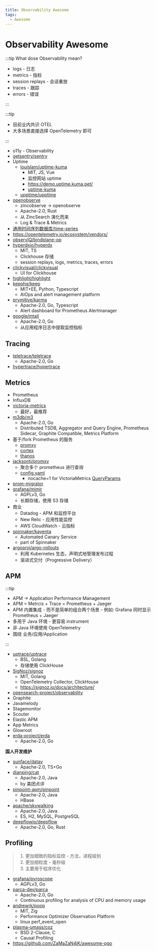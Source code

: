 ```yaml
---
title: Observability Awesome
tags:
  - Awesome
---
```


# Observability Awesome

:::tip What dose Observability mean?

- logs - 日志
- metrics - 指标
- session replays - 会话重放
- traces - 跟踪
- errors - 错误

:::

:::tip

- 目前业内共识 OTEL
- 大多场景直接选择 OpenTelemetry 即可

:::

- o11y - Observability
- [getsentry/sentry](./tracing/sentry.md)
- Uptime
  - [louislam/uptime-kuma](https://github.com/louislam/uptime-kuma)
    - MIT, JS, Vue
    - 监控网站 uptime
    - https://demo.uptime.kuma.pet/
    - [uptime-kuma](./uptime-kuma.md)
  - [upptime/upptime](https://github.com/upptime/upptime)
- [openobserve](./openobserve.md)
  - zincobserve -> openobserve
  - Apache-2.0, Rust
  - 从 ZincSearch 演化而来
  - Log & Trace & Metrics
- [通用时间序列数据库/time-series](../../db/db-awesome.md#time-series)
- https://opentelemetry.io/ecosystem/vendors/
- [observIQ/bindplane-op](https://github.com/observIQ/bindplane-op)
- [hyperdxio/hyperdx](https://github.com/hyperdxio/hyperdx)
  - MIT, TS
  - Clickhouse 存储
  - session replays, logs, metrics, traces, errors
- [clickvisual/clickvisual](https://github.com/clickvisual/clickvisual)
  - UI for Clickhouse
- [highlight/highlight](https://github.com/highlight/highlight)
- [keephq/keep](https://github.com/keephq/keep)
  - MIT+EE, Python, Typescript
  - AIOps and alert management platform
- [prymitive/karma](https://github.com/prymitive/karma)
  - Apache-2.0, Go, Typescript
  - Alert dashboard for Prometheus Alertmanager
- [google/mtail](https://github.com/google/mtail)
  - Apache-2.0, Go
  - 从应用程序日志中提取监控指标

## Tracing

- [teletrace/teletrace](https://github.com/teletrace/teletrace)
  - Apache-2.0, Go
- [hypertrace/hypertrace](https://github.com/hypertrace/hypertrace)

## Metrics

- Prometheus
- InfluxDB
- [victoria-metrics](./metrics/victoria-metrics/README.md)
  - 最好，最推荐
- [m3db/m3](./metrics/m3.md)
  - Apache-2.0, Go
  - Distributed TSDB, Aggregator and Query Engine, Prometheus Sidecar, Graphite Compatible, Metrics Platform
- 基于/fork Prometheus 的服务
  - [promxy](./metrics/promxy.md)
  - [cortex](./metrics/cortex.md)
  - [thanos](./metrics/thanos.md)
- [jacksontj/promxy](./metrics/promxy.md)
  - 聚合多个 prometheus 进行查询
  - [config.yaml](https://github.com/jacksontj/promxy/blob/master/cmd/promxy/config.yaml)
    - nocache=1 for VictoriaMetrics [QueryParams](https://github.com/jacksontj/promxy/blob/d4609ebcfd2a50d58f2115c1f079bf4779fc5515/pkg/servergroup/config.go#L96-L99)
- [prom-migrator](https://github.com/timescale/promscale/tree/master/cmd/prom-migrator)
- [grafana/mimir](https://github.com/grafana/mimir)
  - AGPLv3, Go
  - 长期存储，使用 S3 存储
- 商业
  - Datadog - APM 和监控平台
  - New Relic - 应用性能监控
  - AWS CloudWatch - 云指标
- [spinnaker/kayenta](https://github.com/spinnaker/kayenta)
  - Automated Canary Service
  - part of Spinnaker
- [argoproj/argo-rollouts](https://github.com/argoproj/argo-rollouts)
  - 利用 Kubernetes 生态，声明式地管理发布过程
  - 渐进式交付（Progressive Delivery）

## APM

:::tip

- APM -> Application Performance Management
- APM = Metrcis + Trace = Prometheus + Jaeger
- APM 内置集成 - 而不是简单的组合两个场景 - 例如: Grafana 同时显示 Prometheus + Jaeger
- 多用于 Java 环境 - 更容易 instrument
- 非 Java 环境使用 OpenTelemetry
- 围绕 业务/应用/Application

:::

- [uptrace/uptrace](https://github.com/uptrace/uptrace)
  - BSL, Golang
  - 存储使用 ClickHouse
- [SigNoz/signoz](https://github.com/SigNoz/signoz)
  - MIT, Golang
  - OpenTelemetry Collector, ClickHouse
  - https://signoz.io/docs/architecture/
- [opensearch-project/observability](https://github.com/opensearch-project/observability)
- Graphite
- Javamelody
- Stagemonitor
- Scouter
- Elastic APM
- App Metrics
- Glowroot
- [erda-project/erda](https://github.com/erda-project/erda)
  - Apache-2.0, Go

**国人开发维护**

- [sunface/datav](https://github.com/sunface/datav)
  - Apache-2.0, TS+Go
- [dianping/cat](https://github.com/dianping/cat)
  - Apache-2.0, Java
  - by 美团点评
- [pinpoint-apm/pinpoint](https://github.com/pinpoint-apm/pinpoint)
  - Apache-2.0, Java
  - HBase
- [apache/skywalking](https://github.com/apache/skywalking)
  - Apache-2.0, Java
  - ES, H2, MySQL, PostgreSQL
- [deepflowio/deepflow](https://github.com/deepflowio/deepflow)
  - Apache-2.0, Go, Rust

## Profiling

> 1. 更加细致的指标监控 - 方法，进程级别
> 2. 更加细粒度 - 毫秒级
> 3. 主要用于程序优化

- [grafana/pyroscope](https://github.com/grafana/pyroscope)
  - AGPLv3, Go
- [parca-dev/parca](https://github.com/parca-dev/parca)
  - Apache-2.0, Go
  - Continuous profiling for analysis of CPU and memory usage
- [andrewrk/poop](https://github.com/andrewrk/poop)
  - MIT, Zig
  - Performance Optimizer Observation Platform
  - linux perf_event_open
- [plasma-umass/coz](https://github.com/plasma-umass/coz)
  - BSD 2-Clause, C
  - Causal Profiling
- https://github.com/ZaMaZaN4iK/awesome-pgo
